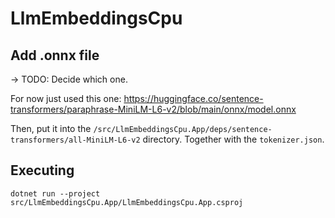 # LlmEmbeddingsCpu

## Add .onnx file
-> TODO: Decide which one. 

For now just used this one: https://huggingface.co/sentence-transformers/paraphrase-MiniLM-L6-v2/blob/main/onnx/model.onnx

Then, put it into the `/src/LlmEmbeddingsCpu.App/deps/sentence-transformers/all-MiniLM-L6-v2` directory. Together with the `tokenizer.json`.

## Executing

```
dotnet run --project src/LlmEmbeddingsCpu.App/LlmEmbeddingsCpu.App.csproj
```

